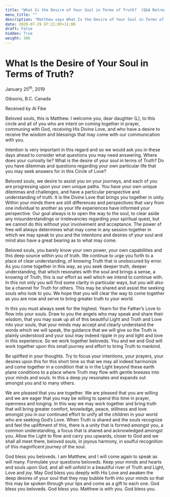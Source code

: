 ```yaml
---
title: "What Is the Desire of Your Soul in Terms of Truth?  (Q&A Retreat Jan 2019)"
menu_title: ""
description: "Matthew says What Is the Desire of Your Soul in Terms of Truth?  (Q&A Retreat Jan 2019)"
date: 2020-07-29 07:21:03+11:00
draft: False
hidden: True
weight: 386
---
```

# What Is the Desire of Your Soul in Terms of Truth? 
January 25<sup>th</sup>, 2019

Gibsons, B.C. Canada

Received by Al Fike

 

Beloved souls, this is Matthew. I welcome you, dear daughter (L), to this circle and all of you who are intent on coming together in prayer, communing with God, receiving His Divine Love, and who have a desire to receive the wisdom and blessings that may come with our communication with you. 

Intention is very important in this regard and so we would ask you in these days ahead to consider what questions you may need answering. Where does your curiosity lie? What is the desire of your soul in terms of Truth? Do you have dilemmas and questions regarding your own particular life that you may seek answers for in this Circle of Love?

Beloved souls, we desire to assist you on your journeys, and each of you are progressing upon your own unique paths. You have your own unique dilemmas and challenges, and have a particular perspective and understanding of truth. It is the Divine Love that brings you together in unity. Within your minds there are still differences and perspectives that vary from one individual to another as your life experiences have informed your perspective. Our goal always is to open the way to the soul, to clear aside any misunderstandings or irrelevancies regarding your spiritual quest, but we cannot do this without your involvement and acceptance. The power of free will always determines what may come in any session together in which we may speak to you and the intentions and desires of your soul and mind also have a great bearing as to what may come.

Beloved souls, you barely know your own power, your own capabilities and this deep source within you of truth. We continue to urge you forth to a place of clear understanding, of knowing Truth that is unobscured by error. As you come together in this way, as you seek deeper truth, deeper understanding, that which resonates with the soul and brings a sense, a knowing of Truth, this is our effort as well which we intend to continue with. In this not only you will find some clarity in particular ways, but you will also be a channel for Truth for others. This may be shared and assist the seeking souls who look to you. We hope that you will clear the way to come together as you are now and serve to bring greater truth to your world.

In this you must always seek for the highest. Yearn for the Father’s Love to flow into your souls. Draw to you the angels who may speak and share their wisdom, that you may soak up all of this beautiful Light and Truth and Love into your souls, that your minds may accept and clearly understand the words which we will speak, the guidance that we will give so the Truth is plainly understood and your soul may indeed ripple in joy and light and love in this experience. So we work together beloveds. You and we and God will work together upon this small journey and effort to bring Truth to mankind. 

Be uplifted in your thoughts. Try to focus your intentions, your prayers, your desires upon this for this short time so that we may all indeed harmonize and come together in a condition that is in the Light beyond these earth plane conditions to a place where Truth may flow with gentle breezes into your minds and souls. In this a deep joy resonates and expands out amongst you and to many others. 

We are pleased that you are together. We are pleased that you are willing and we are eager that you may be willing to spend this time in prayer, openness and longing. In this way we may work together and bring truth that will bring greater comfort, knowledge, peace, stillness and love amongst you in our continued effort to unify all the children in your world who are seeking God’s Love. When Truth is shared and the souls recognize and feel the upliftment of this, there is a unity that is formed amongst you, a common understanding, a focus that is shared and acknowledged amongst you. Allow the Light to flow and carry you upwards, closer to God and we shall all meet there, beloved souls, in joyous harmony, in soulful recognition of this magnificent journey of the soul. 

God bless you beloveds. I am Matthew, and I will come again to speak as will many. Formulate your questions beloveds. Keep your minds and hearts and souls upon God, and all will unfold in a beautiful river of Truth and Light, Love and joy. May God bless you deeply with His Love and awaken the deep desires of your soul that they may bubble forth into your minds so that this may be spoken through your lips and come as a gift to each one. God bless you beloveds. God bless you. Matthew is with you. God bless you.